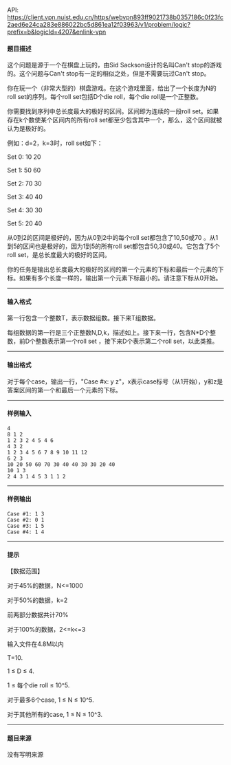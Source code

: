 API: https://client.vpn.nuist.edu.cn/https/webvpn893ff9021738b0357186c0f23fc2aed6e24ca283e886022bc5d861ea12f03963/v1/problem/logic?prefix=b&logicId=4207&enlink-vpn

#### 题目描述

这个问题是源于一个在棋盘上玩的，由Sid Sackson设计的名叫Can't stop的游戏的。这个问题与Can't stop有一定的相似之处，但是不需要玩过Can't stop。

你在玩一个（非常大型的）棋盘游戏。在这个游戏里面，给出了一个长度为N的roll set的序列。每个roll set包括D个die roll，每个die roll是一个正整数。

你需要找到序列中总长度最大的极好的区间。区间即为连续的一段roll set。如果存在k个数使某个区间内的所有roll set都至少包含其中一个，那么，这个区间就被认为是极好的。

例如：d=2，k=3时，roll set如下：

Set 0: 10 20

Set 1: 50 60

Set 2: 70 30

Set 3: 40 40

Set 4: 30 30

Set 5: 20 40

从0到2的区间是极好的，因为从0到2中的每个roll set都包含了10,50或70 。从1到5的区间也是极好的，因为1到5的所有roll set都包含50,30或40。它包含了5个roll set，是总长度最大的极好的区间。

你的任务是输出总长度最大的极好的区间的第一个元素的下标和最后一个元素的下标。如果有多个长度一样的，输出第一个元素下标最小的。请注意下标从0开始。

---

#### 输入格式

第一行包含一个整数T，表示数据组数。接下来T组数据。

每组数据的第一行是三个正整数N,D,k，描述如上。接下来一行，包含N\*D个整数，前D个整数表示第一个roll set ，接下来D个表示第二个roll set，以此类推。

---

#### 输出格式

对于每个case，输出一行，"Case #x: y z"，x表示case标号（从1开始），y和z是答案区间的第一个和最后一个元素的下标。

---

#### 样例输入
```
4
8 1 2
1 2 3 2 4 5 4 6
4 3 2
1 2 3 4 5 6 7 8 9 10 11 12
6 2 3
10 20 50 60 70 30 40 40 30 30 20 40
10 1 3
2 4 3 1 4 5 3 1 1 2
```

---

#### 样例输出
```
Case #1: 1 3
Case #2: 0 1
Case #3: 1 5
Case #4: 1 4

```

---

#### 提示

【数据范围】

对于45%的数据，N<=1000

对于50%的数据，k=2

前两部分数据共计70%

对于100%的数据，2<=k<=3

输入文件在4.8M以内

T=10.

1 ≤ D ≤ 4.

1 ≤ 每个die roll ≤ 10^5.

对于最多6个case, 1 ≤ N ≤ 10^5.

对于其他所有的case, 1 ≤ N ≤ 10^3.

---

#### 题目来源

没有写明来源